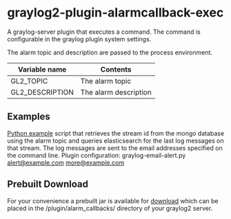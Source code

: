 graylog2-plugin-alarmcallback-exec
==================================

A graylog-server plugin that executes a command.
The command is configurable in the graylog plugin system settings.

The alarm topic and description are passed to the process environment.

| Variable name       | Contents                | 
| ------------------- | ----------------------- |
| GL2\_TOPIC          | The alarm topic         |
| GL2\_DESCRIPTION    | The alarm description   |

Examples
--------

[Python example](examples/graylog-email-alert.py) script that retrieves the stream id from the mongo database using the alarm topic and queries elasticsearch for the last log messages on that stream. The log messages are sent to the email addresses specified on the command line.
Plugin configuration: graylog-email-alert.py alert@example.com more@example.com

Prebuilt Download
-----------------

For your convenience a prebuilt jar is available for [download](https://code.osso.nl/projects/graylog2-plugin-alarmcallback-exec/org.graylog2.execalarmcallback.callback.ExecAlarmCallback_gl2plugin.jar) which can be placed in the /plugin/alarm\_callbacks/ directory of your graylog2 server.

